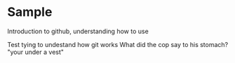 # Sample
Introduction to github, understanding how to use

Test tying to undestand how git works
What did the cop say to his stomach?
  "your under a vest"
  
